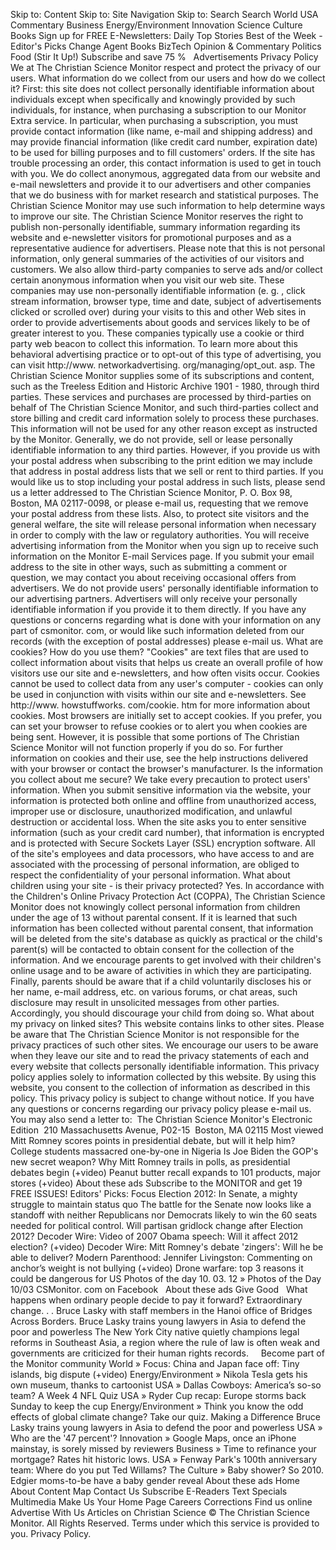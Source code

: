Skip to: Content Skip to: Site Navigation Skip to: Search Search World USA Commentary Business Energy/Environment Innovation Science Culture Books Sign up for FREE E-Newsletters: Daily Top Stories Best of the Week - Editor's Picks Change Agent Books BizTech Opinion & Commentary Politics Food (Stir It Up!) Subscribe and save 75 %   Advertisements Privacy Policy We at The Christian Science Monitor respect and protect the privacy of our users. What information do we collect from our users and how do we collect it? First: this site does not collect personally identifiable information about individuals except when specifically and knowingly provided by such individuals, for instance, when purchasing a subscription to our Monitor Extra service. In particular, when purchasing a subscription, you must provide contact information (like name, e-mail and shipping address) and may provide financial information (like credit card number, expiration date) to be used for billing purposes and to fill customers' orders. If the site has trouble processing an order, this contact information is used to get in touch with you. We do collect anonymous, aggregated data from our website and e-mail newsletters and provide it to our advertisers and other companies that we do business with for market research and statistical purposes. The Christian Science Monitor may use such information to help determine ways to improve our site. The Christian Science Monitor reserves the right to publish non-personally identifiable, summary information regarding its website and e-newsletter visitors for promotional purposes and as a representative audience for advertisers. Please note that this is not personal information, only general summaries of the activities of our visitors and customers. We also allow third-party companies to serve ads and/or collect certain anonymous information when you visit our web site. These companies may use non-personally identifiable information (e. g. , click stream information, browser type, time and date, subject of advertisements clicked or scrolled over) during your visits to this and other Web sites in order to provide advertisements about goods and services likely to be of greater interest to you. These companies typically use a cookie or third party web beacon to collect this information. To learn more about this behavioral advertising practice or to opt-out of this type of advertising, you can visit http://www. networkadvertising. org/managing/opt\_out. asp. The Christian Science Monitor supplies some of its subscriptions and content, such as the Treeless Edition and Historic Archive 1901 - 1980, through third parties. These services and purchases are processed by third-parties on behalf of The Christian Science Monitor, and such third-parties collect and store billing and credit card information solely to process these purchases. This information will not be used for any other reason except as instructed by the Monitor. Generally, we do not provide, sell or lease personally identifiable information to any third parties. However, if you provide us with your postal address when subscribing to the print edition we may include that address in postal address lists that we sell or rent to third parties. If you would like us to stop including your postal address in such lists, please send us a letter addressed to The Christian Science Monitor, P. O. Box 98, Boston, MA 02117-0098, or please e-mail us, requesting that we remove your postal address from these lists. Also, to protect site visitors and the general welfare, the site will release personal information when necessary in order to comply with the law or regulatory authorities. You will receive advertising information from the Monitor when you sign up to receive such information on the Monitor E-mail Services page. If you submit your email address to the site in other ways, such as submitting a comment or question, we may contact you about receiving occasional offers from advertisers. We do not provide users' personally identifiable information to our advertising partners. Advertisers will only receive your personally identifiable information if you provide it to them directly. If you have any questions or concerns regarding what is done with your information on any part of csmonitor. com, or would like such information deleted from our records (with the exception of postal addresses) please e-mail us. What are cookies? How do you use them? "Cookies" are text files that are used to collect information about visits that helps us create an overall profile of how visitors use our site and e-newsletters, and how often visits occur. Cookies cannot be used to collect data from any user's computer - cookies can only be used in conjunction with visits within our site and e-newsletters. See http://www. howstuffworks. com/cookie. htm for more information about cookies. Most browsers are initially set to accept cookies. If you prefer, you can set your browser to refuse cookies or to alert you when cookies are being sent. However, it is possible that some portions of The Christian Science Monitor will not function properly if you do so. For further information on cookies and their use, see the help instructions delivered with your browser or contact the browser's manufacturer. Is the information you collect about me secure? We take every precaution to protect users' information. When you submit sensitive information via the website, your information is protected both online and offline from unauthorized access, improper use or disclosure, unauthorized modification, and unlawful destruction or accidental loss. When the site asks you to enter sensitive information (such as your credit card number), that information is encrypted and is protected with Secure Sockets Layer (SSL) encryption software. All of the site's employees and data processors, who have access to and are associated with the processing of personal information, are obliged to respect the confidentiality of your personal information. What about children using your site - is their privacy protected? Yes. In accordance with the Children's Online Privacy Protection Act (COPPA), The Christian Science Monitor does not knowingly collect personal information from children under the age of 13 without parental consent. If it is learned that such information has been collected without parental consent, that information will be deleted from the site's database as quickly as practical or the child's parent(s) will be contacted to obtain consent for the collection of the information. And we encourage parents to get involved with their children's online usage and to be aware of activities in which they are participating. Finally, parents should be aware that if a child voluntarily discloses his or her name, e-mail address, etc. on various forums, or chat areas, such disclosure may result in unsolicited messages from other parties. Accordingly, you should discourage your child from doing so. What about my privacy on linked sites? This website contains links to other sites. Please be aware that The Christian Science Monitor is not responsible for the privacy practices of such other sites. We encourage our users to be aware when they leave our site and to read the privacy statements of each and every website that collects personally identifiable information. This privacy policy applies solely to information collected by this website. By using this website, you consent to the collection of information as described in this policy. This privacy policy is subject to change without notice. If you have any questions or concerns regarding our privacy policy please e-mail us. You may also send a letter to:  The Christian Science Monitor's Electronic Edition  210 Massachusetts Avenue, P02-15  Boston, MA 02115 Most viewed Mitt Romney scores points in presidential debate, but will it help him? College students massacred one-by-one in Nigeria Is Joe Biden the GOP's new secret weapon? Why Mitt Romney trails in polls, as presidential debates begin (+video) Peanut butter recall expands to 101 products, major stores (+video) About these ads Subscribe to the MONITOR and get 19 FREE ISSUES! Editors' Picks: Focus Election 2012: In Senate, a mighty struggle to maintain status quo The battle for the Senate now looks like a standoff with neither Republicans nor Democrats likely to win the 60 seats needed for political control. Will partisan gridlock change after Election 2012? Decoder Wire: Video of 2007 Obama speech: Will it affect 2012 election? (+video) Decoder Wire: Mitt Romney's debate 'zingers': Will he be able to deliver? Modern Parenthood: Jennifer Livingston: Commenting on anchor’s weight is not bullying (+video) Drone warfare: top 3 reasons it could be dangerous for US Photos of the day 10. 03. 12 » Photos of the Day 10/03 CSMonitor. com on Facebook   About these ads Give Good   What happens when ordinary people decide to pay it forward? Extraordinary change. . . Bruce Lasky with staff members in the Hanoi office of Bridges Across Borders. Bruce Lasky trains young lawyers in Asia to defend the poor and powerless The New York City native quietly champions legal reforms in Southeast Asia, a region where the rule of law is often weak and governments are criticized for their human rights records.     Become part of the Monitor community World » Focus: China and Japan face off: Tiny islands, big dispute (+video) Energy/Environment » Nikola Tesla gets his own museum, thanks to cartoonist USA » Dallas Cowboys: America’s so-so team? A Week 4 NFL Quiz USA » Ryder Cup recap: Europe storms back Sunday to keep the cup Energy/Environment » Think you know the odd effects of global climate change? Take our quiz. Making a Difference Bruce Lasky trains young lawyers in Asia to defend the poor and powerless USA » Who are the '47 percent'? Innovation » Google Maps, once an iPhone mainstay, is sorely missed by reviewers Business » Time to refinance your mortgage? Rates hit historic lows. USA » Fenway Park's 100th anniversary team: Where do you put Ted Willams? The Culture » Baby shower? So 2010. Edgier moms-to-be have a baby gender reveal About these ads Home About Content Map Contact Us Subscribe E-Readers Text Specials Multimedia Make Us Your Home Page Careers Corrections Find us online Advertise With Us Articles on Christian Science © The Christian Science Monitor. All Rights Reserved. Terms under which this service is provided to you. Privacy Policy.
